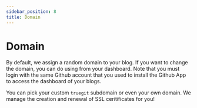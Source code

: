 ```yaml
---
sidebar_position: 8
title: Domain
---
```


# Domain

By default, we assign a random domain to your blog. If you want to change the domain, you can do using from your dashboard. Note that you must login with the same Github account that you used to install the Github App to access the dashboard of your blogs.

You can pick your custom `truegit` subdomain or even your own domain. We manage the creation and renewal of SSL ceritificates for you!
